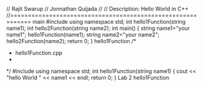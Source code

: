 // Rajit Swarup
// Jonnathan Quijada
//
// Description: Hello World in C++
//============================================================
main
#include <iostream>
using namespace std;
int hello1Function(string name1);
int hello2Function(string name2);
int main()
{
string name1="your name1";
hello1Function(name1);
string name2="your name2";
hello2Function(name2);
return 0;
}
hello1Function
/*
* hello1Function.cpp
*
*/
#include <iostream>
using namespace std;
int hello1Function(string name1)
{
cout << "hello World " << name1 << endl;
return 0;
}
Lab 2
hello1Function
